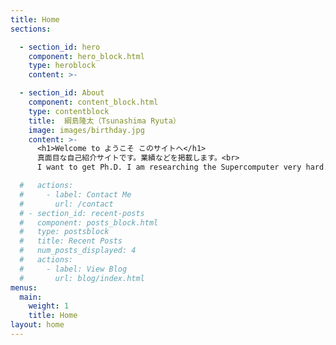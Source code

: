 ```yaml
---
title: Home
sections:

  - section_id: hero
    component: hero_block.html
    type: heroblock
    content: >-

  - section_id: About
    component: content_block.html
    type: contentblock
    title:  綱島隆太（Tsunashima Ryuta）
    image: images/birthday.jpg
    content: >-
      <h1>Welcome to ようこそ このサイトへ</h1>
      真面目な自己紹介サイトです。業績などを掲載します。<br>
      I want to get Ph.D. I am researching the Supercomputer very hard. This site introduces my activities.

  #   actions:
  #     - label: Contact Me
  #       url: /contact
  # - section_id: recent-posts
  #   component: posts_block.html
  #   type: postsblock
  #   title: Recent Posts
  #   num_posts_displayed: 4
  #   actions:
  #     - label: View Blog
  #       url: blog/index.html
menus:
  main:
    weight: 1
    title: Home
layout: home
---
```


